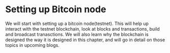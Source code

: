 # Setting up Bitcoin node

We will start with setting up a bitcoin node(testnet). This will help up interact with the testnet blockchain, look at blocks and transactions, build and broadcast tranasctions. We will also learn why the blockchain is designed the way it is designed in this chapter, and will go in detail on those topics in upcoming blogs.